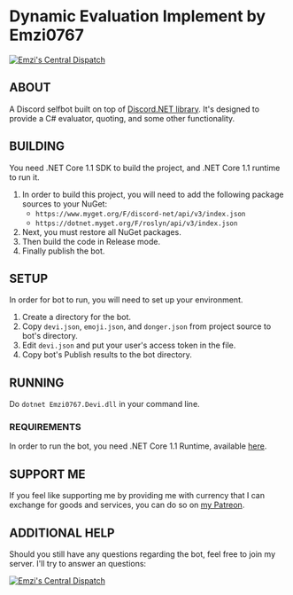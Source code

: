 # Dynamic Evaluation Implement by Emzi0767

[![Emzi's Central Dispatch](https://discordapp.com/api/guilds/207879549394878464/widget.png)](https://discord.gg/rGKrJDR)

## ABOUT

A Discord selfbot built on top of [Discord.NET library](https://github.com/RogueException/Discord.Net). It's designed to provide a C# evaluator, quoting, and some other functionality.

## BUILDING

You need .NET Core 1.1 SDK to build the project, and .NET Core 1.1 runtime to run it.

1. In order to build this project, you will need to add the following package sources to your NuGet:
   * `https://www.myget.org/F/discord-net/api/v3/index.json`
   * `https://dotnet.myget.org/F/roslyn/api/v3/index.json`
2. Next, you must restore all NuGet packages.
3. Then build the code in Release mode.
4. Finally publish the bot.

## SETUP

In order for bot to run, you will need to set up your environment. 

1. Create a directory for the bot.
2. Copy `devi.json`, `emoji.json`, and `donger.json` from project source to bot's directory.
3. Edit `devi.json` and put your user's access token in the file.
4. Copy bot's Publish results to the bot directory.

## RUNNING

Do `dotnet Emzi0767.Devi.dll` in your command line.

### REQUIREMENTS

In order to run the bot, you need .NET Core 1.1 Runtime, available [here](https://www.microsoft.com/net/download/core#/current/runtime).

## SUPPORT ME

If you feel like supporting me by providing me with currency that I can exchange for goods and services, you can do so on [my Patreon](https://www.patreon.com/emzi0767).

## ADDITIONAL HELP

Should you still have any questions regarding the bot, feel free to join my server. I'll try to answer an questions:

[![Emzi's Central Dispatch](https://discordapp.com/api/guilds/207879549394878464/embed.png?style=banner1)](https://discord.gg/rGKrJDR)
